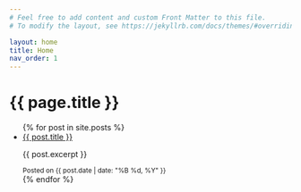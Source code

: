 ```yaml
---
# Feel free to add content and custom Front Matter to this file.
# To modify the layout, see https://jekyllrb.com/docs/themes/#overriding-theme-defaults

layout: home
title: Home
nav_order: 1
---
```


<h1>{{ page.title }}</h1>

<ul>
    {% for post in site.posts %}
        <li>
            <a href="{{ post.url }}">{{ post.title }}</a>
            <p>{{ post.excerpt }}</p>
            <small>Posted on {{ post.date | date: "%B %d, %Y" }}</small>
        </li>
    {% endfor %}
</ul>
